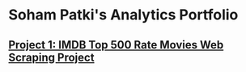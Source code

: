 # Soham Patki's Analytics Portfolio

## [Project 1: IMDB Top 500 Rate Movies Web Scraping Project](https://github.com/sohampatki/Portfolio/tree/main/WebScraping)
